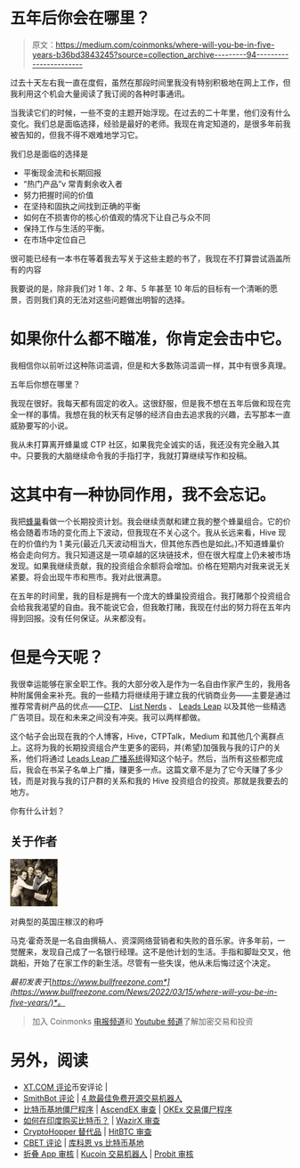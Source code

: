# 五年后你会在哪里？

> 原文：<https://medium.com/coinmonks/where-will-you-be-in-five-years-b36bd3843245?source=collection_archive---------94----------------------->

过去十天左右我一直在度假，虽然在那段时间里我没有特别积极地在网上工作，但我利用这个机会大量阅读了我订阅的各种时事通讯。

当我读它们的时候，一些不变的主题开始浮现。在过去的二十年里，他们没有什么变化。我们总是面临选择，经验是最好的老师。我现在肯定知道的，是很多年前我被告知的，但我不得不艰难地学习它。

我们总是面临的选择是

*   平衡现金流和长期回报
*   “热门产品”v 常青剩余收入者
*   努力把握时间的价值
*   在坚持和固执之间找到正确的平衡
*   如何在不损害你的核心价值观的情况下让自己与众不同
*   保持工作与生活的平衡。
*   在市场中定位自己

很可能已经有一本书在等着我去写关于这些主题的书了，我现在不打算尝试涵盖所有的内容

我要说的是，除非我们对 1 年、2 年、5 年甚至 10 年后的目标有一个清晰的愿景，否则我们真的无法对这些问题做出明智的选择。

# 如果你什么都不瞄准，你肯定会击中它。

我相信你以前听过这种陈词滥调，但是和大多数陈词滥调一样，其中有很多真理。

五年后你想在哪里？

我现在很好。我每天都有固定的收入。这很舒服，但是我不想在五年后做和现在完全一样的事情。我想在我的秋天有足够的经济自由去追求我的兴趣，去写那本一直威胁要写的小说。

我从未打算离开蜂巢或 CTP 社区，如果我完全诚实的话，我还没有完全融入其中。只要我的大脑继续命令我的手指打字，我就打算继续写作和投稿。

# 这其中有一种协同作用，我不会忘记。

我把[蜂巢](https://llpgpro.com/p25h9402)看做一个长期投资计划。我会继续贡献和建立我的整个蜂巢组合。它的价格会随着市场的变化而上下波动，但我现在不关心这个。我从长远来看，Hive 现在的价值约为 1 美元(最近几天波动相当大，但其他东西也是如此。)不知道蜂巢价格会走向何方。我只知道这是一项卓越的区块链技术，但在很大程度上仍未被市场发现。如果我继续贡献，我的投资组合余额将会增加。价格在短期内对我来说无关紧要。将会出现牛市和熊市。我对此很满意。

在五年的时间里，我的目标是拥有一个庞大的蜂巢投资组合。我打赌那个投资组合会给我我渴望的自由。我不能说它会，但我敢打赌，我现在付出的努力将在五年内得到回报。没有任何保证。从来都没有。

# 但是今天呢？

我很幸运能够在家全职工作。我的大部分收入是作为一名自由作家产生的，我用各种附属佣金来补充。我的一些精力将继续用于建立我的代销商业务——主要是通过推荐常青树产品的优点——[CTP](https://clicktrackprofit.com/hodgetts)、 [List Nerds](https://listnerds.com/@profitsentinel) 、 [Leads Leap](https://leadsleap.com/?r=sentinel) 以及其他一些精选广告项目。现在和未来之间没有冲突。我可以两样都做。

这个帖子会出现在我的个人博客，Hive，CTPTalk，Medium 和其他几个离群点上。这将为我的长期投资组合产生更多的密码，并(希望)加强我与我的订户的关系，他们将通过 [Leads Leap 广播系统](https://sendsteed.com/?r=sentinel)得知这个帖子。然后，当所有这些都完成后，我会在书呆子名单上广播，赚更多一点。这篇文章不是为了它今天赚了多少钱，而是对我与我的订户群的关系和我的 Hive 投资组合的投资。那就是我要去的地方。

你有什么计划？

## 关于作者

![](img/eb6da3dc178cc61a8bf548d332a0241b.png)

对典型的英国庄稼汉的称呼

马克·霍奇茨是一名自由撰稿人、资深网络营销者和失败的音乐家。许多年前，一觉醒来，发现自己成了一名银行经理。这不是他计划的生活。手指和脚趾交叉，他跳船，开始了在家工作的新生活。尽管有一些失误，他从未后悔过这个决定。

*最初发表于*[*https://www.bullfreezone.com*](https://www.bullfreezone.com/News/2022/03/15/where-will-you-be-in-five-years/)*。*

> 加入 Coinmonks [电报频道](https://t.me/coincodecap)和 [Youtube 频道](https://www.youtube.com/c/coinmonks/videos)了解加密交易和投资

# 另外，阅读

*   [XT.COM 评论](https://coincodecap.com/profittradingapp-for-binance)币安评论 |
*   [SmithBot 评论](https://coincodecap.com/smithbot-review) | [4 款最佳免费开源交易机器人](https://coincodecap.com/free-open-source-trading-bots)
*   [比特币基地僵尸程序](/coinmonks/coinbase-bots-ac6359e897f3) | [AscendEX 审查](/coinmonks/ascendex-review-53e829cf75fa) | [OKEx 交易僵尸程序](/coinmonks/okex-trading-bots-234920f61e60)
*   [如何在印度购买比特币？](/coinmonks/buy-bitcoin-in-india-feb50ddfef94) | [WazirX 审查](/coinmonks/wazirx-review-5c811b074f5b)
*   [CryptoHopper 替代品](/coinmonks/cryptohopper-alternatives-d67287b16d27) | [HitBTC 审查](/coinmonks/hitbtc-review-c5143c5d53c2)
*   [CBET 评论](https://coincodecap.com/cbet-casino-review) | [库科恩 vs 比特币基地](https://coincodecap.com/kucoin-vs-coinbase)
*   [折叠 App 审核](https://coincodecap.com/fold-app-review) | [Kucoin 交易机器人](/coinmonks/kucoin-trading-bot-automate-your-trades-8cf0ca2138e0) | [Probit 审核](https://coincodecap.com/probit-review)